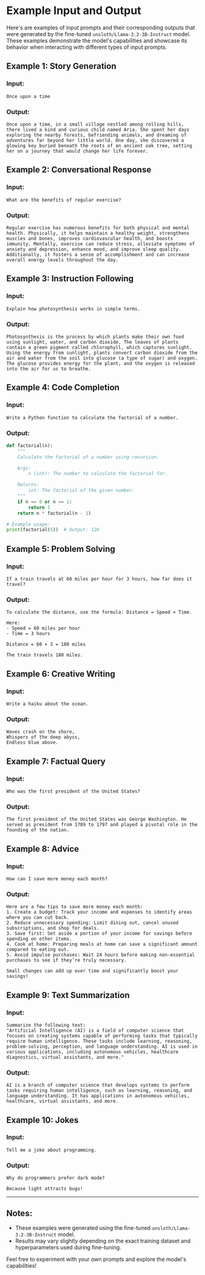 # Example Input and Output

Here's are examples of input prompts and their corresponding outputs that were generated by the fine-tuned `unsloth/Llama-3.2-3B-Instruct` model. These examples demonstrate the model's capabilities and showcase its behavior when interacting with different types of input prompts.

## **Example 1: Story Generation**
### Input:
```plaintext
Once upon a time
```

### Output:
```plaintext
Once upon a time, in a small village nestled among rolling hills, there lived a kind and curious child named Aria. She spent her days exploring the nearby forests, befriending animals, and dreaming of adventures far beyond her little world. One day, she discovered a glowing key buried beneath the roots of an ancient oak tree, setting her on a journey that would change her life forever.
```

## **Example 2: Conversational Response**
### Input:
```plaintext
What are the benefits of regular exercise?
```

### Output:
```plaintext
Regular exercise has numerous benefits for both physical and mental health. Physically, it helps maintain a healthy weight, strengthens muscles and bones, improves cardiovascular health, and boosts immunity. Mentally, exercise can reduce stress, alleviate symptoms of anxiety and depression, enhance mood, and improve sleep quality. Additionally, it fosters a sense of accomplishment and can increase overall energy levels throughout the day.
```

## **Example 3: Instruction Following**
### Input:
```plaintext
Explain how photosynthesis works in simple terms.
```

### Output:
```plaintext
Photosynthesis is the process by which plants make their own food using sunlight, water, and carbon dioxide. The leaves of plants contain a green pigment called chlorophyll, which captures sunlight. Using the energy from sunlight, plants convert carbon dioxide from the air and water from the soil into glucose (a type of sugar) and oxygen. The glucose provides energy for the plant, and the oxygen is released into the air for us to breathe.
```

## **Example 4: Code Completion**
### Input:
```plaintext
Write a Python function to calculate the factorial of a number.
```

### Output:
```python
def factorial(n):
    """
    Calculate the factorial of a number using recursion.

    Args:
        n (int): The number to calculate the factorial for.

    Returns:
        int: The factorial of the given number.
    """
    if n == 0 or n == 1:
        return 1
    return n * factorial(n - 1)

# Example usage:
print(factorial(5))  # Output: 120
```

## **Example 5: Problem Solving**
### Input:
```plaintext
If a train travels at 60 miles per hour for 3 hours, how far does it travel?
```

### Output:
```plaintext
To calculate the distance, use the formula: Distance = Speed × Time.

Here:
- Speed = 60 miles per hour
- Time = 3 hours

Distance = 60 × 3 = 180 miles

The train travels 180 miles.
```

## **Example 6: Creative Writing**
### Input:
```plaintext
Write a haiku about the ocean.
```

### Output:
```plaintext
Waves crash on the shore,  
Whispers of the deep abyss,  
Endless blue above.  
```

## **Example 7: Factual Query**
### Input:
```plaintext
Who was the first president of the United States?
```

### Output:
```plaintext
The first president of the United States was George Washington. He served as president from 1789 to 1797 and played a pivotal role in the founding of the nation.
```

## **Example 8: Advice**
### Input:
```plaintext
How can I save more money each month?
```

### Output:
```plaintext
Here are a few tips to save more money each month:
1. Create a budget: Track your income and expenses to identify areas where you can cut back.
2. Reduce unnecessary spending: Limit dining out, cancel unused subscriptions, and shop for deals.
3. Save first: Set aside a portion of your income for savings before spending on other items.
4. Cook at home: Preparing meals at home can save a significant amount compared to eating out.
5. Avoid impulse purchases: Wait 24 hours before making non-essential purchases to see if they’re truly necessary.

Small changes can add up over time and significantly boost your savings!
```

## **Example 9: Text Summarization**
### Input:
```plaintext
Summarize the following text:  
"Artificial Intelligence (AI) is a field of computer science that focuses on creating systems capable of performing tasks that typically require human intelligence. These tasks include learning, reasoning, problem-solving, perception, and language understanding. AI is used in various applications, including autonomous vehicles, healthcare diagnostics, virtual assistants, and more."
```

### Output:
```plaintext
AI is a branch of computer science that develops systems to perform tasks requiring human intelligence, such as learning, reasoning, and language understanding. It has applications in autonomous vehicles, healthcare, virtual assistants, and more.
```

## **Example 10: Jokes**
### Input:
```plaintext
Tell me a joke about programming.
```

### Output:
```plaintext
Why do programmers prefer dark mode?

Because light attracts bugs!
```

---

## Notes:
- These examples were generated using the fine-tuned `unsloth/Llama-3.2-3B-Instruct` model.
- Results may vary slightly depending on the exact training dataset and hyperparameters used during fine-tuning.

Feel free to experiment with your own prompts and explore the model's capabilities!